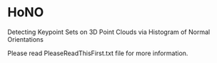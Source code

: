 # HoNO
Detecting Keypoint Sets on 3D Point Clouds via Histogram of Normal Orientations


Please read PleaseReadThisFirst.txt file for more information.
